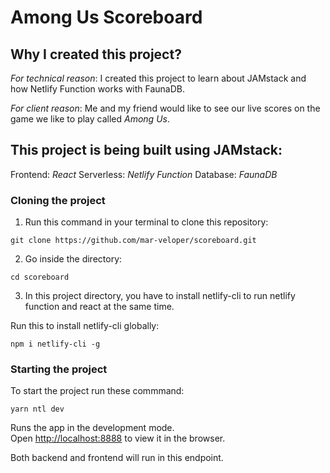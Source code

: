 # Among Us Scoreboard

## Why I created this project?

*For technical reason*:
I created this project to learn about JAMstack and how Netlify Function works with FaunaDB.

*For client reason*: 
Me and my friend would like to see our live scores on the game we like to play called _Among Us_.

## This project is being built using JAMstack: 
Frontend: _React_
Serverless: _Netlify Function_
Database: _FaunaDB_

### Cloning the project

1. Run this command in your terminal to clone this repository:

`git clone https://github.com/mar-veloper/scoreboard.git`

2. Go inside the directory: 

`cd scoreboard`

3. In this project directory, you have to install netlify-cli to run netlify function and react at the same time.

Run this to install netlify-cli globally:

`npm i netlify-cli -g`

### Starting the project

To start the project run these commmand: 

`
yarn
ntl dev
`

Runs the app in the development mode.\
Open [http://localhost:8888](http://localhost:8888) to view it in the browser.

Both backend and frontend will run in this endpoint.
